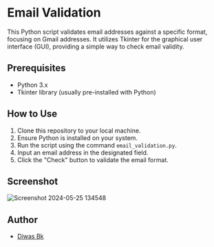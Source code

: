 # Email Validation

This Python script validates email addresses against a specific format, focusing on Gmail addresses. It utilizes Tkinter for the graphical user interface (GUI), providing a simple way to check email validity.

## Prerequisites
- Python 3.x
- Tkinter library (usually pre-installed with Python)

## How to Use
1. Clone this repository to your local machine.
2. Ensure Python is installed on your system.
3. Run the script using the command `email_validation.py`.
4. Input an email address in the designated field.
5. Click the "Check" button to validate the email format.

## Screenshot

![Screenshot 2024-05-25 134548](https://github.com/diwasbk/email-validation/assets/167800132/bcbb7ff0-7289-45f7-88ae-97a6b88365c4)

## Author

- [Diwas Bk](https://github.com/diwasbk)
